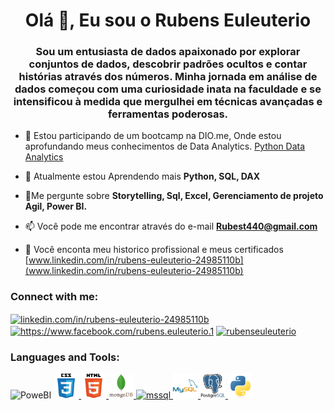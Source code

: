 <h1 align="center">Olá 👋, Eu sou o Rubens Euleuterio</h1>
<h3 align="center">Sou um entusiasta de dados apaixonado por explorar conjuntos de dados, descobrir padrões ocultos e contar histórias através dos números. Minha jornada em análise de dados começou com uma curiosidade inata na faculdade e se intensificou à medida que mergulhei em técnicas avançadas e ferramentas poderosas.</h3>

- 🔭 Estou participando de um bootcamp na DIO.me, Onde estou aprofundando meus conhecimentos de Data Analytics. [Python Data Analytics](https://web.dio.me/track/bootcamp-squadio)

- 🌱 Atualmente estou Aprendendo mais **Python, SQL, DAX**

- 💬Me pergunte sobre **Storytelling, Sql, Excel, Gerenciamento de projeto Agil, Power BI.**

- 📫 Você pode me encontrar através do e-mail **Rubest440@gmail.com**

- 📄 Você enconta meu historico profissional e meus certificados [www.linkedin.com/in/rubens-euleuterio-24985110b](www.linkedin.com/in/rubens-euleuterio-24985110b)

<h3 align="left">Connect with me:</h3>
<p align="left">
<a href="https://linkedin.com/in/linkedin.com/in/rubens-euleuterio-24985110b" target="blank"><img align="center" src="https://raw.githubusercontent.com/rahuldkjain/github-profile-readme-generator/master/src/images/icons/Social/linked-in-alt.svg" alt="linkedin.com/in/rubens-euleuterio-24985110b" height="30" width="40" /></a>
<a href="https://fb.com/https://www.facebook.com/rubens.euleuterio.1" target="blank"><img align="center" src="https://raw.githubusercontent.com/rahuldkjain/github-profile-readme-generator/master/src/images/icons/Social/facebook.svg" alt="https://www.facebook.com/rubens.euleuterio.1" height="30" width="40" /></a>
<a href="https://instagram.com/rubenseuleuterio" target="blank"><img align="center" src="https://raw.githubusercontent.com/rahuldkjain/github-profile-readme-generator/master/src/images/icons/Social/instagram.svg" alt="rubenseuleuterio" height="30" width="40" /></a>
</p>

<h3 align="left">Languages and Tools:</h3>
<p align="left"> <img src="https://seeklogo.com/images/P/power-bi-icon-logo-E1B451ED39-seeklogo.com.png" alt="PoweBI" width="40" height="40"/> <a href="https://www.w3schools.com/css/" target="_blank" rel="noreferrer"> <img src="https://raw.githubusercontent.com/devicons/devicon/master/icons/css3/css3-original-wordmark.svg" alt="css3" width="40" height="40"/> </a> <a href="https://www.w3.org/html/" target="_blank" rel="noreferrer"> <img src="https://raw.githubusercontent.com/devicons/devicon/master/icons/html5/html5-original-wordmark.svg" alt="html5" width="40" height="40"/> </a> <a href="https://www.mongodb.com/" target="_blank" rel="noreferrer"> <img src="https://raw.githubusercontent.com/devicons/devicon/master/icons/mongodb/mongodb-original-wordmark.svg" alt="mongodb" width="40" height="40"/> </a> <a href="https://www.microsoft.com/en-us/sql-server" target="_blank" rel="noreferrer"> <img src="https://www.svgrepo.com/show/303229/microsoft-sql-server-logo.svg" alt="mssql" width="40" height="40"/> </a> <a href="https://www.mysql.com/" target="_blank" rel="noreferrer"> <img src="https://raw.githubusercontent.com/devicons/devicon/master/icons/mysql/mysql-original-wordmark.svg" alt="mysql" width="40" height="40"/> </a> <a href="https://www.postgresql.org" target="_blank" rel="noreferrer"> <img src="https://raw.githubusercontent.com/devicons/devicon/master/icons/postgresql/postgresql-original-wordmark.svg" alt="postgresql" width="40" height="40"/> </a> <a href="https://www.python.org" target="_blank" rel="noreferrer"> <img src="https://raw.githubusercontent.com/devicons/devicon/master/icons/python/python-original.svg" alt="python" width="40" height="40"/> </a> </p>
